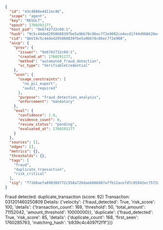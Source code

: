 ```json
{
  "id": "43c4886e4d11ec46",
  "scope": "agent",
  "key": "RESULT",
  "epoch": 1760291177,
  "host_pid": "9e6742732c60:1",
  "hash": "9c5c44ded295860839fbe5a9bb78c86ec7f2e9082ce4ecd1f44d966620e4ee90",
  "cid": "QmV19c5c44ded295860839fbe5a9bb78c86ec7f2e908",
  "aicp": {
    "prov": {
      "issuer": "9e6742732c60:1",
      "created_at": 1760291177,
      "method": "automated_fraud_detection",
      "vc_type": "VerifiableCredential"
    },
    "ucon": {
      "usage_constraints": [
        "no_pii_export",
        "audit_required"
      ],
      "purpose": "fraud_detection_analysis",
      "enforcement": "mandatory"
    },
    "eval": {
      "confidence": 1.0,
      "evidence_count": 0,
      "review_status": "pending",
      "evaluated_at": 1760291177
    }
  },
  "sources": [],
  "edges": [],
  "metrics": {},
  "thresholds": {},
  "tags": [
    "fraud",
    "duplicate_transaction",
    "risk_critical"
  ],
  "sig": "f7168aefa89830d772c558a726daeb60b007affb12ace7d7c05942ec75728906"
}
```

Fraud detected: duplicate_transaction (score: 92)
Transaction: 031201460250809
Details: {'velocity': {'fraud_detected': True, 'risk_score': 100, 'details': {'transaction_count': 169, 'threshold': 50, 'total_amount': 71152042, 'amount_threshold': 10000000}}, 'duplicate': {'fraud_detected': True, 'risk_score': 85, 'details': {'duplicate_count': 168, 'first_seen': 1760285763, 'matching_hash': 'b939c4c4097f2f1f'}}}